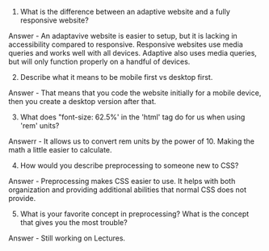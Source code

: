1. What is the difference between an adaptive website and a fully responsive website?

Answer - An adaptavive website is easier to setup, but it is lacking in accessibility compared to responsive. Responsive websites use media queries and works well with all devices.  Adaptive also uses media queries, but will only function properly on a handful of devices.  

2. Describe what it means to be mobile first vs desktop first.

Answer -  That means that you code the website initially for a mobile device, then you create a desktop version after that.  

3. What does "font-size: 62.5%' in the 'html' tag do for us when using 'rem' units?

Answerr - It allows us to convert rem units by the power of 10.  Making the math a little easier to calculate. 

4. How would you describe preprocessing to someone new to CSS?

Answer - Preprocessing makes CSS easier to use.  It helps with both organization and providing additional abilities that normal CSS does not provide.

5. What is your favorite concept in preprocessing? What is the concept that gives you the most trouble?

Answer -  Still working on Lectures.